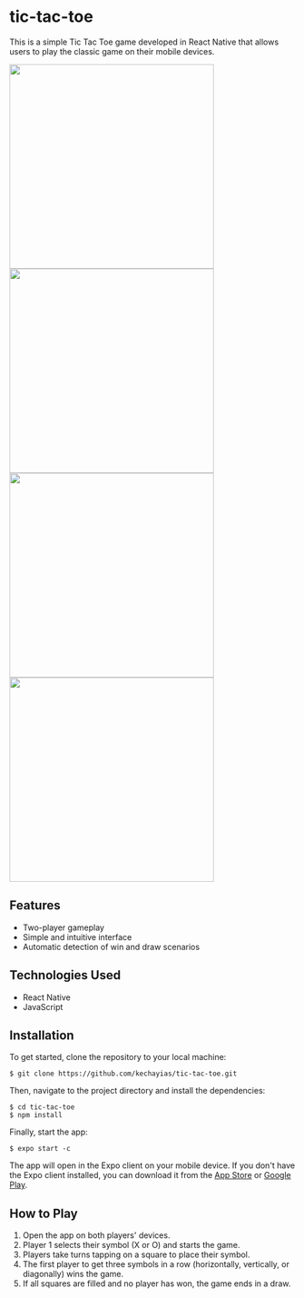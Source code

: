 # tic-tac-toe

This is a simple Tic Tac Toe game developed in React Native that allows users to play the classic game on their mobile devices.

<p float="left"> 
  <img src="https://user-images.githubusercontent.com/70820055/169206336-7e66471b-bfcc-4fc1-b877-1d0246cc7c5e.png" height=360> 
  <img src="https://user-images.githubusercontent.com/70820055/169206342-2e81e8ba-c021-491b-9605-303b8d19e868.png"  height=360> 
  <img src="https://user-images.githubusercontent.com/70820055/169206366-79b31af6-7d35-4271-879f-355f8744ccfa.png"  height=360> 
  <img src="https://user-images.githubusercontent.com/70820055/169206395-e89d49ef-7ced-446e-8f99-ace9f93d0496.png"  height=360> 
</p>

## Features

- Two-player gameplay
- Simple and intuitive interface
- Automatic detection of win and draw scenarios

## Technologies Used

- React Native
- JavaScript

## Installation

To get started, clone the repository to your local machine:
```
$ git clone https://github.com/kechayias/tic-tac-toe.git
```
Then, navigate to the project directory and install the dependencies:
```
$ cd tic-tac-toe
$ npm install
```
  
Finally, start the app:
```
$ expo start -c
```
The app will open in the Expo client on your mobile device. If you don't have the Expo client installed, you can download it from the [App Store](https://apps.apple.com/app/apple-store/id982107779) or [Google Play](https://play.google.com/store/apps/details?id=host.exp.exponent&hl=en_US&gl=US).

## How to Play

1. Open the app on both players' devices.
2. Player 1 selects their symbol (X or O) and starts the game.
3. Players take turns tapping on a square to place their symbol.
6. The first player to get three symbols in a row (horizontally, vertically, or diagonally) wins the game.
7. If all squares are filled and no player has won, the game ends in a draw.

